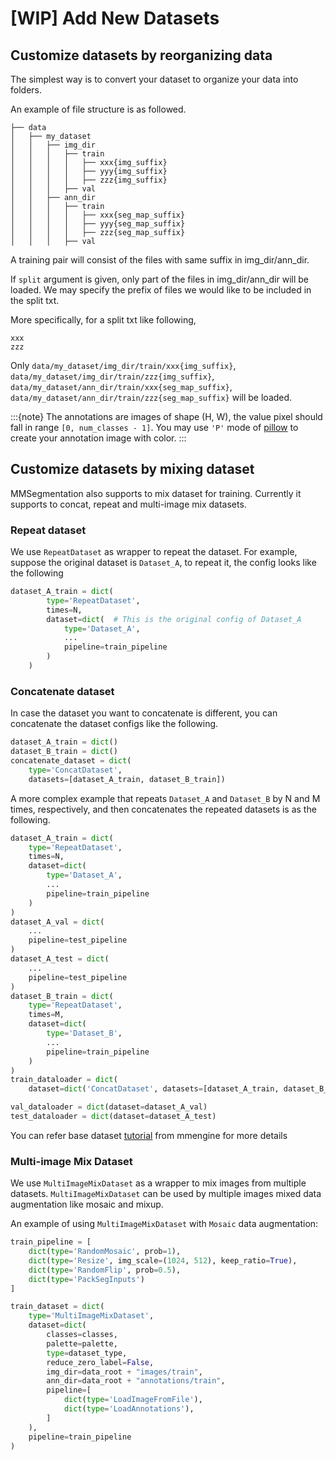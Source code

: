 # \[WIP\] Add New Datasets

## Customize datasets by reorganizing data

The simplest way is to convert your dataset to organize your data into folders.

An example of file structure is as followed.

```none
├── data
│   ├── my_dataset
│   │   ├── img_dir
│   │   │   ├── train
│   │   │   │   ├── xxx{img_suffix}
│   │   │   │   ├── yyy{img_suffix}
│   │   │   │   ├── zzz{img_suffix}
│   │   │   ├── val
│   │   ├── ann_dir
│   │   │   ├── train
│   │   │   │   ├── xxx{seg_map_suffix}
│   │   │   │   ├── yyy{seg_map_suffix}
│   │   │   │   ├── zzz{seg_map_suffix}
│   │   │   ├── val

```

A training pair will consist of the files with same suffix in img_dir/ann_dir.

If `split` argument is given, only part of the files in img_dir/ann_dir will be loaded.
We may specify the prefix of files we would like to be included in the split txt.

More specifically, for a split txt like following,

```none
xxx
zzz
```

Only
`data/my_dataset/img_dir/train/xxx{img_suffix}`,
`data/my_dataset/img_dir/train/zzz{img_suffix}`,
`data/my_dataset/ann_dir/train/xxx{seg_map_suffix}`,
`data/my_dataset/ann_dir/train/zzz{seg_map_suffix}` will be loaded.

:::{note}
The annotations are images of shape (H, W), the value pixel should fall in range `[0, num_classes - 1]`.
You may use `'P'` mode of [pillow](https://pillow.readthedocs.io/en/stable/handbook/concepts.html#palette) to create your annotation image with color.
:::

## Customize datasets by mixing dataset

MMSegmentation also supports to mix dataset for training.
Currently it supports to concat, repeat and multi-image mix datasets.

### Repeat dataset

We use `RepeatDataset` as wrapper to repeat the dataset.
For example, suppose the original dataset is `Dataset_A`, to repeat it, the config looks like the following

```python
dataset_A_train = dict(
        type='RepeatDataset',
        times=N,
        dataset=dict(  # This is the original config of Dataset_A
            type='Dataset_A',
            ...
            pipeline=train_pipeline
        )
    )
```

### Concatenate dataset

In case the dataset you want to concatenate is different, you can concatenate the dataset configs like the following.

```python
dataset_A_train = dict()
dataset_B_train = dict()
concatenate_dataset = dict(
    type='ConcatDataset',
    datasets=[dataset_A_train, dataset_B_train])
```

A more complex example that repeats `Dataset_A` and `Dataset_B` by N and M times, respectively, and then concatenates the repeated datasets is as the following.

```python
dataset_A_train = dict(
    type='RepeatDataset',
    times=N,
    dataset=dict(
        type='Dataset_A',
        ...
        pipeline=train_pipeline
    )
)
dataset_A_val = dict(
    ...
    pipeline=test_pipeline
)
dataset_A_test = dict(
    ...
    pipeline=test_pipeline
)
dataset_B_train = dict(
    type='RepeatDataset',
    times=M,
    dataset=dict(
        type='Dataset_B',
        ...
        pipeline=train_pipeline
    )
)
train_dataloader = dict(
    dataset=dict('ConcatDataset', datasets=[dataset_A_train, dataset_B_train]))

val_dataloader = dict(dataset=dataset_A_val)
test_dataloader = dict(dataset=dataset_A_test)

```

You can refer base dataset [tutorial](https://mmengine.readthedocs.io/en/latest/advanced_tutorials/basedataset.html) from mmengine for more details

### Multi-image Mix Dataset

We use `MultiImageMixDataset` as a wrapper to mix images from multiple datasets.
`MultiImageMixDataset` can be used by multiple images mixed data augmentation
like mosaic and mixup.

An example of using `MultiImageMixDataset` with `Mosaic` data augmentation:

```python
train_pipeline = [
    dict(type='RandomMosaic', prob=1),
    dict(type='Resize', img_scale=(1024, 512), keep_ratio=True),
    dict(type='RandomFlip', prob=0.5),
    dict(type='PackSegInputs')
]

train_dataset = dict(
    type='MultiImageMixDataset',
    dataset=dict(
        classes=classes,
        palette=palette,
        type=dataset_type,
        reduce_zero_label=False,
        img_dir=data_root + "images/train",
        ann_dir=data_root + "annotations/train",
        pipeline=[
            dict(type='LoadImageFromFile'),
            dict(type='LoadAnnotations'),
        ]
    ),
    pipeline=train_pipeline
)

```
